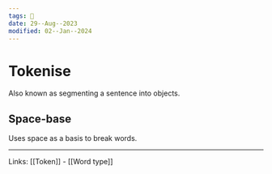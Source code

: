 ```yaml
---
tags: 🌱
date: 29--Aug--2023
modified: 02--Jan--2024
---
```

# Tokenise
Also known as segmenting a sentence into objects.
## Space-base
Uses space as a basis to break words.

---
Links: [[Token]] - [[Word type]]